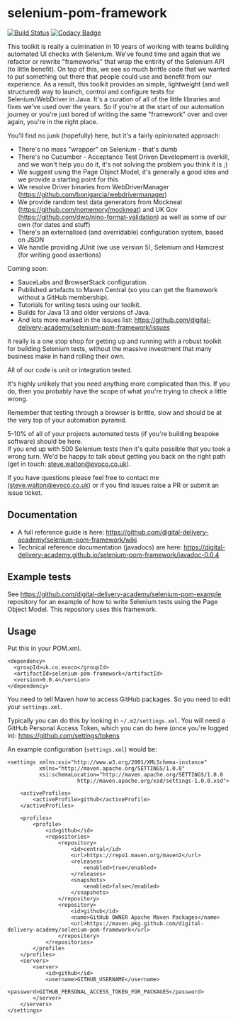 # selenium-pom-framework

[![Build Status](https://travis-ci.com/digital-delivery-academy/selenium-pom-framework.svg?branch=master)](https://travis-ci.com/digital-delivery-academy/selenium-pom-framework)
[![Codacy Badge](https://api.codacy.com/project/badge/Grade/122f56e1b6284b319b8c23a58ab2c664)](https://www.codacy.com/gh/digital-delivery-academy/selenium-pom-example?utm_source=github.com&amp;utm_medium=referral&amp;utm_content=digital-delivery-academy/selenium-pom-example&amp;utm_campaign=Badge_Grade)

This toolkit is really a culmination in 10 years of working with teams building automated UI checks with Selenium.  We've found time and again that we refactor or rewrite "frameworks" that wrap the entirity of the Selenium API (to little benefit).  On top of this, we see so much brittle code that we wanted to put something out there that people could use and benefit from our experience.  As a result, this toolkit provides an simple, lightweight (and well structured) way to launch, control and configure tests for Selenium/WebDriver in Java.  It's a curation of all of the little libraries and fixes we've used over the years.  So if you're at the start of our automation journey or you're just bored of writing the same "framework" over and over again, you're in the right place.

You'll find no junk (hopefully) here, but it's a fairly opinionated approach:
- There's no mass "wrapper" on Selenium - that's dumb
- There's no Cucumber - Acceptance Test Driven Development is overkill, and we won't help you do it, it's not solving the problem you think it is ;)
- We suggest using the Page Object Model, it's generally a good idea and we provide a starting point for this
- We resolve Driver binaries from WebDriverManager (https://github.com/bonigarcia/webdrivermanager)
- We provide random test data generators from Mockneat (https://github.com/nomemory/mockneat) and UK Gov (https://github.com/dwp/nino-format-validation) as well as some of our own (for dates and stuff)
- There's an externalised (and overridable) configuration system, based on JSON
- We handle providing JUnit (we use version 5), Selenium and Hamcrest (for writing good assertions)

Coming soon:
- SauceLabs and BrowserStack configuration.
- Published artefacts to Maven Central (so you can get the framework without a GitHub membership).
- Tutorials for writing tests using our toolkit.
- Builds for Java 13 and older versions of Java.
- And lots more marked in the issues list: https://github.com/digital-delivery-academy/selenium-pom-framework/issues

It really is a one stop shop for getting up and running with a robust toolkit for building Selenium tests, without the massive investment that many business make in hand rolling their own.

All of our code is unit or integration tested.

It's highly unlikely that you need anything more complicated than this.  If you do, then you probably have the scope of what you're trying to check a little wrong.

Remember that testing through a browser is brittle, slow and should be at the very top of your automation pyramid.

5-10% of all of your projects automated tests (if you're building bespoke software) should be here.  
If you end up with 500 Selenium tests then it's quite possible that you took a wrong turn.  We'd be happy to talk about getting you back on the right path (get in touch: steve.walton@evoco.co.uk).

If you have questions please feel free to contact me (steve.walton@evoco.co.uk) or if you find issues raise a PR or 
submit an issue ticket.

## Documentation

- A full reference guide is here: https://github.com/digital-delivery-academy/selenium-pom-framework/wiki
- Technical reference documentation (javadocs) are here: https://digital-delivery-academy.github.io/selenium-pom-framework/javadoc-0.0.4

## Example tests

See https://github.com/digital-delivery-academy/selenium-pom-example repository for an example of how to write Selenium tests using the Page Object Model.  This repository uses this framework.

## Usage

Put this in your POM.xml.

```
<dependency>
  <groupId>uk.co.evoco</groupId>
  <artifactId>selenium-pom-framework</artifactId>
  <version>0.0.4</version>
</dependency>
```

You need to tell Maven how to access GitHub packages.  So you need to edit your `settings.xml`.

Typically you can do this by looking in `~/.m2/settings.xml`.  You will need a GitHub Personal Access Token, which
you can do here (once you're logged in): https://github.com/settings/tokens

An example configuration (`settings.xml`) would be:

```
<settings xmlns:xsi="http://www.w3.org/2001/XMLSchema-instance"
          xmlns="http://maven.apache.org/SETTINGS/1.0.0"
          xsi:schemaLocation="http://maven.apache.org/SETTINGS/1.0.0
                      http://maven.apache.org/xsd/settings-1.0.0.xsd">

    <activeProfiles>
        <activeProfile>github</activeProfile>
    </activeProfiles>

    <profiles>
        <profile>
            <id>github</id>
            <repositories>
                <repository>
                    <id>central</id>
                    <url>https://repo1.maven.org/maven2</url>
                    <releases>
                        <enabled>true</enabled>
                    </releases>
                    <snapshots>
                        <enabled>false</enabled>
                    </snapshots>
                </repository>
                <repository>
                    <id>github</id>
                    <name>GitHub OWNER Apache Maven Packages</name>
                    <url>https://maven.pkg.github.com/digital-delivery-academy/selenium-pom-framework</url>
                </repository>
            </repositories>
        </profile>
    </profiles>
    <servers>
        <server>
            <id>github</id>
            <username>GITHUB_USERNAME</username>
            <password>GITHUB_PERSONAL_ACCESS_TOKEN_FOR_PACKAGES</password>
        </server>
    </servers>
</settings>
```
